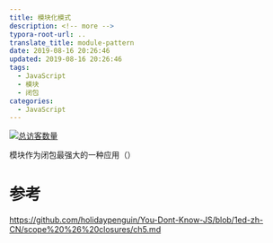 ```yaml
---
title: 模块化模式
description: <!-- more -->
typora-root-url: ..
translate_title: module-pattern
date: 2019-08-16 20:26:46
updated: 2019-08-16 20:26:46
tags:
  - JavaScript
  - 模块
  - 闭包
categories:
  - JavaScript
---
```


[![总访客数量](https://visitor-count-badge.herokuapp.com/total.svg?repo_id=www.holidaypenguin.com)](https://github.com/jwenjian/visitor-count-badge)

模块作为闭包最强大的一种应用（）


# 参考
https://github.com/holidaypenguin/You-Dont-Know-JS/blob/1ed-zh-CN/scope%20%26%20closures/ch5.md

